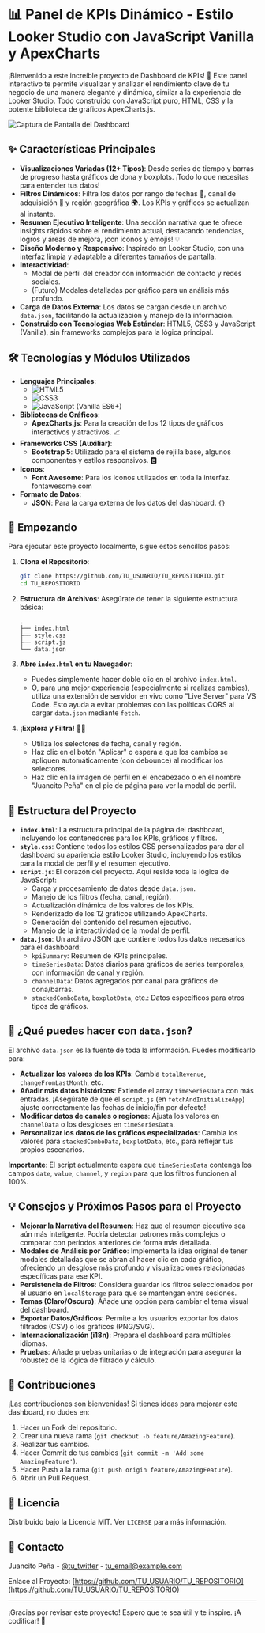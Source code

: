 # 📊 Panel de KPIs Dinámico - Estilo Looker Studio con JavaScript Vanilla y ApexCharts

¡Bienvenido a este increíble proyecto de Dashboard de KPIs! 🚀 Este panel interactivo te permite visualizar y analizar el rendimiento clave de tu negocio de una manera elegante y dinámica, similar a la experiencia de Looker Studio. Todo construido con JavaScript puro, HTML, CSS y la potente biblioteca de gráficos ApexCharts.js.

![Captura de Pantalla del Dashboard](https://i.imgur.com/YOUR_SCREENSHOT_URL.png)  <!-- Reemplaza con una URL de una captura de tu dashboard -->

## ✨ Características Principales

*   **Visualizaciones Variadas (12+ Tipos)**: Desde series de tiempo y barras de progreso hasta gráficos de dona y boxplots. ¡Todo lo que necesitas para entender tus datos!
*   **Filtros Dinámicos**: Filtra los datos por rango de fechas 📅, canal de adquisición 📢 y región geográfica 🌍. Los KPIs y gráficos se actualizan al instante.
*   **Resumen Ejecutivo Inteligente**: Una sección narrativa que te ofrece insights rápidos sobre el rendimiento actual, destacando tendencias, logros y áreas de mejora, ¡con iconos y emojis! 💡
*   **Diseño Moderno y Responsivo**: Inspirado en Looker Studio, con una interfaz limpia y adaptable a diferentes tamaños de pantalla.
*   **Interactividad**:
    *   Modal de perfil del creador con información de contacto y redes sociales.
    *   (Futuro) Modales detalladas por gráfico para un análisis más profundo.
*   **Carga de Datos Externa**: Los datos se cargan desde un archivo `data.json`, facilitando la actualización y manejo de la información.
*   **Construido con Tecnologías Web Estándar**: HTML5, CSS3 y JavaScript (Vanilla), sin frameworks complejos para la lógica principal.

## 🛠️ Tecnologías y Módulos Utilizados

*   **Lenguajes Principales**:
    *   ![HTML5](https://img.shields.io/badge/html5-%23E34F26.svg?style=for-the-badge&logo=html5&logoColor=white)
    *   ![CSS3](https://img.shields.io/badge/css3-%231572B6.svg?style=for-the-badge&logo=css3&logoColor=white)
    *   ![JavaScript](https://img.shields.io/badge/javascript-%23323330.svg?style=for-the-badge&logo=javascript&logoColor=%23F7DF1E) (Vanilla ES6+)
*   **Bibliotecas de Gráficos**:
    *   **ApexCharts.js**: Para la creación de los 12 tipos de gráficos interactivos y atractivos. 📈
*   **Frameworks CSS (Auxiliar)**:
    *   **Bootstrap 5**: Utilizado para el sistema de rejilla base, algunos componentes y estilos responsivos. 🅱️
*   **Iconos**:
    *   **Font Awesome**: Para los iconos utilizados en toda la interfaz. fontawesome.com <i class="fab fa-font-awesome-flag"></i>
*   **Formato de Datos**:
    *   **JSON**: Para la carga externa de los datos del dashboard. `{}`

## 🚀 Empezando

Para ejecutar este proyecto localmente, sigue estos sencillos pasos:

1.  **Clona el Repositorio**:
    ```bash
    git clone https://github.com/TU_USUARIO/TU_REPOSITORIO.git
    cd TU_REPOSITORIO
    ```
2.  **Estructura de Archivos**: Asegúrate de tener la siguiente estructura básica:
    ```
    .
    ├── index.html
    ├── style.css
    ├── script.js
    └── data.json
    ```
3.  **Abre `index.html` en tu Navegador**:
    *   Puedes simplemente hacer doble clic en el archivo `index.html`.
    *   O, para una mejor experiencia (especialmente si realizas cambios), utiliza una extensión de servidor en vivo como "Live Server" para VS Code. Esto ayuda a evitar problemas con las políticas CORS al cargar `data.json` mediante `fetch`.

4.  **¡Explora y Filtra!** 🕵️‍♀️
    *   Utiliza los selectores de fecha, canal y región.
    *   Haz clic en el botón "Aplicar" o espera a que los cambios se apliquen automáticamente (con debounce) al modificar los selectores.
    *   Haz clic en la imagen de perfil en el encabezado o en el nombre "Juancito Peña" en el pie de página para ver la modal de perfil.

## 📁 Estructura del Proyecto

*   **`index.html`**: La estructura principal de la página del dashboard, incluyendo los contenedores para los KPIs, gráficos y filtros.
*   **`style.css`**: Contiene todos los estilos CSS personalizados para dar al dashboard su apariencia estilo Looker Studio, incluyendo los estilos para la modal de perfil y el resumen ejecutivo.
*   **`script.js`**: El corazón del proyecto. Aquí reside toda la lógica de JavaScript:
    *   Carga y procesamiento de datos desde `data.json`.
    *   Manejo de los filtros (fecha, canal, región).
    *   Actualización dinámica de los valores de los KPIs.
    *   Renderizado de los 12 gráficos utilizando ApexCharts.
    *   Generación del contenido del resumen ejecutivo.
    *   Manejo de la interactividad de la modal de perfil.
*   **`data.json`**: Un archivo JSON que contiene todos los datos necesarios para el dashboard:
    *   `kpiSummary`: Resumen de KPIs principales.
    *   `timeSeriesData`: Datos diarios para gráficos de series temporales, con información de canal y región.
    *   `channelData`: Datos agregados por canal para gráficos de dona/barras.
    *   `stackedComboData`, `boxplotData`, etc.: Datos específicos para otros tipos de gráficos.

## 🎯 ¿Qué puedes hacer con `data.json`?

El archivo `data.json` es la fuente de toda la información. Puedes modificarlo para:

*   **Actualizar los valores de los KPIs**: Cambia `totalRevenue`, `changeFromLastMonth`, etc.
*   **Añadir más datos históricos**: Extiende el array `timeSeriesData` con más entradas. ¡Asegúrate de que el `script.js` (en `fetchAndInitializeApp`) ajuste correctamente las fechas de inicio/fin por defecto!
*   **Modificar datos de canales o regiones**: Ajusta los valores en `channelData` o los desgloses en `timeSeriesData`.
*   **Personalizar los datos de los gráficos especializados**: Cambia los valores para `stackedComboData`, `boxplotData`, etc., para reflejar tus propios escenarios.

**Importante**: El script actualmente espera que `timeSeriesData` contenga los campos `date`, `value`, `channel`, y `region` para que los filtros funcionen al 100%.

## 💡 Consejos y Próximos Pasos para el Proyecto

*   **Mejorar la Narrativa del Resumen**: Haz que el resumen ejecutivo sea aún más inteligente. Podría detectar patrones más complejos o comparar con períodos anteriores de forma más detallada.
*   **Modales de Análisis por Gráfico**: Implementa la idea original de tener modales detalladas que se abran al hacer clic en cada gráfico, ofreciendo un desglose más profundo y visualizaciones relacionadas específicas para ese KPI.
*   **Persistencia de Filtros**: Considera guardar los filtros seleccionados por el usuario en `localStorage` para que se mantengan entre sesiones.
*   **Temas (Claro/Oscuro)**: Añade una opción para cambiar el tema visual del dashboard.
*   **Exportar Datos/Gráficos**: Permite a los usuarios exportar los datos filtrados (CSV) o los gráficos (PNG/SVG).
*   **Internacionalización (i18n)**: Prepara el dashboard para múltiples idiomas.
*   **Pruebas**: Añade pruebas unitarias o de integración para asegurar la robustez de la lógica de filtrado y cálculo.

## 🤝 Contribuciones

¡Las contribuciones son bienvenidas! Si tienes ideas para mejorar este dashboard, no dudes en:

1.  Hacer un Fork del repositorio.
2.  Crear una nueva rama (`git checkout -b feature/AmazingFeature`).
3.  Realizar tus cambios.
4.  Hacer Commit de tus cambios (`git commit -m 'Add some AmazingFeature'`).
5.  Hacer Push a la rama (`git push origin feature/AmazingFeature`).
6.  Abrir un Pull Request.

## 📄 Licencia

Distribuido bajo la Licencia MIT. Ver `LICENSE` para más información.

## 📧 Contacto

Juancito Peña - [@tu_twitter](https://twitter.com/tu_twitter) - tu_email@example.com

Enlace al Proyecto: [https://github.com/TU_USUARIO/TU_REPOSITORIO](https://github.com/TU_USUARIO/TU_REPOSITORIO)

---

¡Gracias por revisar este proyecto! Espero que te sea útil y te inspire. ¡A codificar! 🎉
